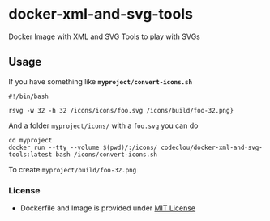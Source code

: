 # docker-xml-and-svg-tools
Docker Image with XML and SVG Tools to play with SVGs


## Usage

If you have something like **`myproject/convert-icons.sh`**

```
#!/bin/bash

rsvg -w 32 -h 32 /icons/icons/foo.svg /icons/build/foo-32.png}
```

And a folder `myproject/icons/` with a `foo.svg` you can do

```
cd myproject
docker run --tty --volume $(pwd)/:/icons/ codeclou/docker-xml-and-svg-tools:latest bash /icons/convert-icons.sh
```

To create `myproject/build/foo-32.png`

### License

  * Dockerfile and Image is provided under [MIT License](https://github.com/codeclou/docker-xml-and-svg-tools/edit/master/LICENSE.md)
